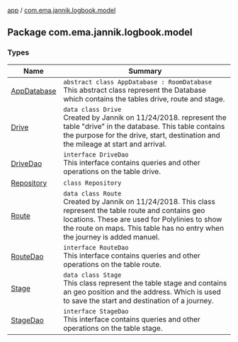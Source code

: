 [app](../index.md) / [com.ema.jannik.logbook.model](./index.md)

## Package com.ema.jannik.logbook.model

### Types

| Name | Summary |
|---|---|
| [AppDatabase](-app-database/index.md) | `abstract class AppDatabase : RoomDatabase`<br>This abstract class represent the Database which contains the tables drive, route and stage. |
| [Drive](-drive/index.md) | `data class Drive`<br>Created by Jannik on 11/24/2018. represent the table "drive" in the database. This table contains the purpose for the drive, start, destination and the mileage at start and arrival. |
| [DriveDao](-drive-dao/index.md) | `interface DriveDao`<br>This interface contains queries and other operations on the table drive. |
| [Repository](-repository/index.md) | `class Repository` |
| [Route](-route/index.md) | `data class Route`<br>Created by Jannik on 11/24/2018. This class represent the table route and contains geo locations. These are used for Polylinies to show the route on maps. This table has no entry when the journey is added manuel. |
| [RouteDao](-route-dao/index.md) | `interface RouteDao`<br>This interface contains queries and other operations on the table route. |
| [Stage](-stage/index.md) | `data class Stage`<br>This class represent the table stage and contains an geo position and the address. Which is used to save the start and destination of a journey. |
| [StageDao](-stage-dao/index.md) | `interface StageDao`<br>This interface contains queries and other operations on the table stage. |
